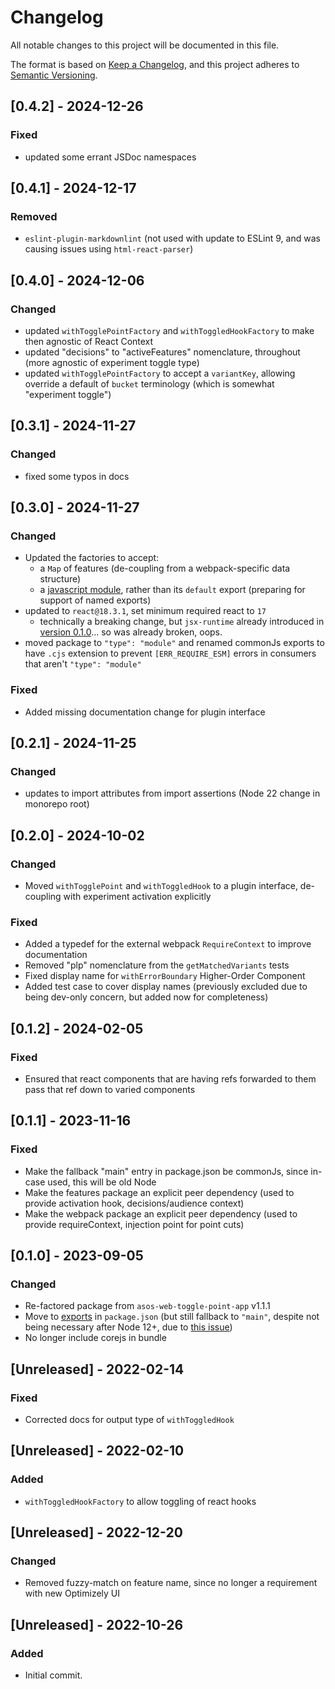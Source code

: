 # Changelog

All notable changes to this project will be documented in this file.

The format is based on [Keep a Changelog](https://keepachangelog.com/en/1.0.0/),
and this project adheres to [Semantic Versioning](https://semver.org/spec/v2.0.0.html).

## [0.4.2] - 2024-12-26

### Fixed

- updated some errant JSDoc namespaces

## [0.4.1] - 2024-12-17

### Removed

- `eslint-plugin-markdownlint` (not used with update to ESLint 9, and was causing issues using `html-react-parser`)

## [0.4.0] - 2024-12-06

### Changed

- updated `withTogglePointFactory` and `withToggledHookFactory` to make then agnostic of React Context
- updated "decisions" to "activeFeatures" nomenclature, throughout (more agnostic of experiment toggle type)
- updated `withTogglePointFactory` to accept a `variantKey`, allowing override a default of `bucket` terminology (which is somewhat "experiment toggle")

## [0.3.1] - 2024-11-27

### Changed

- fixed some typos in docs

## [0.3.0] - 2024-11-27

### Changed

- Updated the factories to accept:
  - a `Map` of features (de-coupling from a webpack-specific data structure)
  - a [javascript module](https://developer.mozilla.org/en-US/docs/Web/JavaScript/Guide/Modules), rather than its `default` export (preparing for support of named exports)
- updated to `react@18.3.1`, set minimum required react to `17`
  - technically a breaking change, but `jsx-runtime` already introduced in [version 0.1.0](#010---2023-09-05)... so was already broken, oops.
- moved package to `"type": "module"` and renamed commonJs exports to have `.cjs` extension to prevent `[ERR_REQUIRE_ESM]` errors in consumers that aren't `"type": "module"`

### Fixed

- Added missing documentation change for plugin interface

## [0.2.1] - 2024-11-25

### Changed

- updates to import attributes from import assertions (Node 22 change in monorepo root)

## [0.2.0] - 2024-10-02

### Changed

- Moved `withTogglePoint` and `withToggledHook` to a plugin interface, de-coupling with experiment activation explicitly

### Fixed

- Added a typedef for the external webpack `RequireContext` to improve documentation
- Removed "plp" nomenclature from the `getMatchedVariants` tests
- Fixed display name for `withErrorBoundary` Higher-Order Component
- Added test case to cover display names (previously excluded due to being dev-only concern, but added now for completeness)

## [0.1.2] - 2024-02-05

### Fixed

- Ensured that react components that are having refs forwarded to them pass that ref down to varied components

## [0.1.1] - 2023-11-16

### Fixed

- Make the fallback "main" entry in package.json be commonJs, since in-case used, this will be old Node
- Make the features package an explicit peer dependency (used to provide activation hook, decisions/audience context)
- Make the webpack package an explicit peer dependency (used to provide requireContext, injection point for point cuts)

## [0.1.0] - 2023-09-05

### Changed

- Re-factored package from `asos-web-toggle-point-app` v1.1.1
- Move to [exports](https://nodejs.org/api/packages.html#exports) in `package.json` (but still fallback to `"main"`, despite not being necessary after Node 12+, due to [this issue](https://github.com/import-js/eslint-plugin-import/issues/1810))
- No longer include corejs in bundle

## [Unreleased] - 2022-02-14

### Fixed

- Corrected docs for output type of `withToggledHook`

## [Unreleased] - 2022-02-10

### Added

- `withToggledHookFactory` to allow toggling of react hooks

## [Unreleased] - 2022-12-20

### Changed

- Removed fuzzy-match on feature name, since no longer a requirement with new Optimizely UI

## [Unreleased] - 2022-10-26

### Added

- Initial commit.
